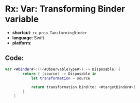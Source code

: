 # Rx: Var: Transforming Binder variable
- **shortcut**: `rx_prop_TansformingBinder`
- **language**: Swift
- **platform**: 


## Code:
```swift
var <#binder#>:((<#ObservableType#>) -> Disposable) {
        return { (source) -> Disposable in
            let transformation = source
            
            return transformation.bind(to: <#targetBinder#>)
        }
    }
```